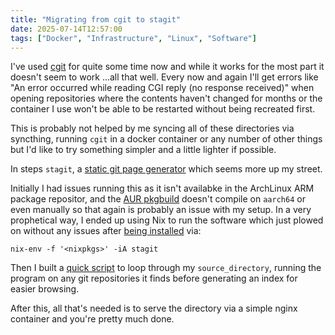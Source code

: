 ```yaml
---
title: "Migrating from cgit to stagit"
date: 2025-07-14T12:57:00
tags: ["Docker", "Infrastructure", "Linux", "Software"]
---
```


I've used [cgit](https://git.zx2c4.com/cgit/) for quite some time now and while it works for the most part it doesn't seem to work ...all that well. Every now and again I'll get errors like "An error occurred while reading CGI reply (no response received)" when opening repositories where the contents haven't changed for months or the container I use won't be able to be restarted without being recreated first.

This is probably not helped by me syncing all of these directories via syncthing, running `cgit` in a docker container or any number of other things but I'd like to try something simpler and a little lighter if possible.

In steps `stagit`, a [static git page generator](https://codemadness.org/stagit.html) which seems more up my street.

Initially I had issues running this as it isn't availabke in the ArchLinux ARM package repositor, and the [AUR pkgbuild](https://aur.archlinux.org/packages/stagit-git) doesn't compile on `aarch64` or even manually so that again is probably an issue with my setup. In a very prophetical way, I ended up using Nix to run the software which just plowed on without any issues after [being installed](https://nixos.org/download/#nix-install-linux) via:

```
nix-env -f '<nixpkgs>' -iA stagit
```

Then I built a [quick script](https://github.com/breadcat/Dockerfiles/commit/6699a22d7a18b8b69d3860d93be364b213776478) to loop through my `source_directory`, running the program on any git repositories it finds before generating an index for easier browsing.

After this, all that's needed is to serve the directory via a simple nginx container and you're pretty much done.
